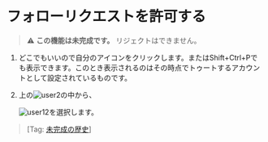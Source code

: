 # フォローリクエストを許可する

> ⚠️ **この機能は未完成です。** リジェクトはできません。

1. どこでもいいので自分のアイコンをクリックします。またはShift+Ctrl+Pでも表示できます。このとき表示されるのはその時点でトゥートするアカウントとして設定されているものです。
2. 上の![user2](https://dl.thedesk.top/media/user2.PNG)の中から、  

   ![user12](https://dl.thedesk.top/media/user12.PNG)を選択します。 

> \[Tag: [未完成の歴史](https://docs.thedesk.top/?q=未完成の歴史)\]


